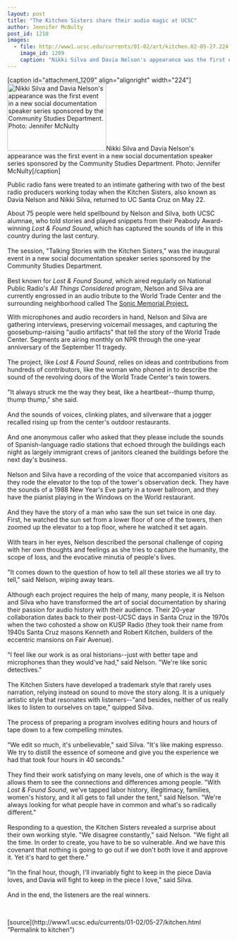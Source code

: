 ```yaml
---
layout: post
title: "The Kitchen Sisters share their audio magic at UCSC"
author: Jennifer McNulty
post_id: 1210
images:
  - file: http://www1.ucsc.edu/currents/01-02/art/kitchen.02-05-27.224.jpg
    image_id: 1209
    caption: "Nikki Silva and Davia Nelson's appearance was the first event in a new social documentation speaker series sponsored by the Community Studies Department. Photo: Jennifer McNulty"
---
```


[caption id="attachment_1209" align="alignright" width="224"]<a href="http://localhost/mysite/wp-content/uploads/2002/05/kitchen.02-05-27.224.jpg"><img class="size-full wp-image-1209" src="http://localhost/mysite/wp-content/uploads/2002/05/kitchen.02-05-27.224.jpg" alt="Nikki Silva and Davia Nelson's appearance was the first event in a new social documentation speaker series sponsored by the Community Studies Department. Photo: Jennifer McNulty" width="224" height="152" /></a>Nikki Silva and Davia Nelson's appearance was the first event in a new social documentation speaker series sponsored by the Community Studies Department. Photo: Jennifer McNulty[/caption]
<p>
  Public radio fans were treated to an intimate gathering with two of the best radio producers working today when the Kitchen Sisters, also known as Davia Nelson and Nikki Silva, returned to UC Santa Cruz on May 22.
</p>About 75 people were held spellbound by Nelson and Silva, both UCSC alumnae, who told stories and played snippets from their Peabody Award-winning <i>Lost &amp; Found Sound</i>, which has captured the sounds of life in this country during the last century.<br>
<br>
The session, "Talking Stories with the Kitchen Sisters," was the inaugural event in a new social documentation speaker series sponsored by the Community Studies Department.<br>
<br>
Best known for <i>Lost &amp; Found Sound</i>, which aired regularly on National Public Radio's <i>All Things Considered</i> program, Nelson and Silva are currently engrossed in an audio tribute to the World Trade Center and the surrounding neighborhood called The <a href="http://www.npr.org/soundsearch.html">Sonic Memorial Project.</a>
<p>
  With microphones and audio recorders in hand, Nelson and Silva are gathering interviews, preserving voicemail messages, and capturing the goosebump-raising "audio artifacts" that tell the story of the World Trade Center. Segments are airing monthly on NPR through the one-year anniversary of the September 11 tragedy.<br>
  <br>
  The project, like <i>Lost &amp; Found Sound</i>, relies on ideas and contributions from hundreds of contributors, like the woman who phoned in to describe the sound of the revolving doors of the World Trade Center's twin towers.<br>
  <br>
  "It always struck me the way they beat, like a heartbeat--thump thump, thump thump," she said.<br>
  <br>
  And the sounds of voices, clinking plates, and silverware that a jogger recalled rising up from the center's outdoor restaurants.<br>
  <br>
  And one anonymous caller who asked that they please include the sounds of Spanish-language radio stations that echoed through the buildings each night as largely immigrant crews of janitors cleaned the buildings before the next day's business.<br>
  <br>
  Nelson and Silva have a recording of the voice that accompanied visitors as they rode the elevator to the top of the tower's observation deck. They have the sounds of a 1988 New Year's Eve party in a tower ballroom, and they have the pianist playing in the Windows on the World restaurant.<br>
  <br>
  And they have the story of a man who saw the sun set twice in one day. First, he watched the sun set from a lower floor of one of the towers, then zoomed up the elevator to a top floor, where he watched it set again.<br>
  <br>
  With tears in her eyes, Nelson described the personal challenge of coping with her own thoughts and feelings as she tries to capture the humanity, the scope of loss, and the evocative minutia of people's lives.<br>
  <br>
  "It comes down to the question of how to tell all these stories we all try to tell," said Nelson, wiping away tears.<br>
  <br>
  Although each project requires the help of many, many people, it is Nelson and Silva who have transformed the art of social documentation by sharing their passion for audio history with their audience. Their 20-year collaboration dates back to their post-UCSC days in Santa Cruz in the 1970s when the two cohosted a show on KUSP Radio (they took their name from 1940s Santa Cruz masons Kenneth and Robert Kitchen, builders of the eccentric mansions on Fair Avenue).<br>
  <br>
  "I feel like our work is as oral historians--just with better tape and microphones than they would've had," said Nelson. "We're like sonic detectives."<br>
  <br>
  The Kitchen Sisters have developed a trademark style that rarely uses narration, relying instead on sound to move the story along. It is a uniquely artistic style that resonates with listeners--"and besides, neither of us really likes to listen to ourselves on tape," quipped Silva.<br>
  <br>
  The process of preparing a program involves editing hours and hours of tape down to a few compelling minutes.<br>
  <br>
  "We edit so much, it's unbelievable," said Silva. "It's like making espresso. We try to distill the essence of someone and give you the experience we had that took four hours in 40 seconds."<br>
  <br>
  They find their work satisfying on many levels, one of which is the way it allows them to see the connections and differences among people. "With <i>Lost &amp; Found Sound</i>, we've tapped labor history, illegitimacy, families, women's history, and it all gets to fall under the tent," said Nelson. "We're always looking for what people have in common and what's so radically different."<br>
  <br>
  Responding to a question, the Kitchen Sisters revealed a surprise about their own working style. "We disagree constantly," said Nelson. "We fight all the time. In order to create, you have to be so vulnerable. And we have this covenant that nothing is going to go out if we don't both love it and approve it. Yet it's hard to get there."<br>
  <br>
  "In the final hour, though, I'll invariably fight to keep in the piece Davia loves, and Davia will fight to keep in the piece I love," said Silva.<br>
  <br>
  And in the end, the listeners are the real winners.
</p>
<p>
  <br>

</p>
<p>

</p>
[source](http://www1.ucsc.edu/currents/01-02/05-27/kitchen.html "Permalink to kitchen")
